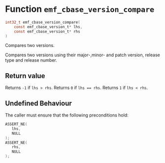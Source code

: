 # Function `emf_cbase_version_compare`

```c
int32_t emf_cbase_version_compare(
    const emf_cbase_version_t* lhs,
    const emf_cbase_version_t* rhs
)
```

Compares two versions.

Compares two versions using their major-,minor- and patch version, release type and release number.

## Return value

Returns `-1` if `lhs > rhs`.
Returns `0` if `lhs == rhs`.
Returns `1` if `lhs < rhs`.

## Undefined Behaviour

The caller must ensure that the following preconditions hold:

```c
ASSERT_NE(
   lhs,
   NULL
);
ASSERT_NE(
   rhs,
   NULL
);
```
